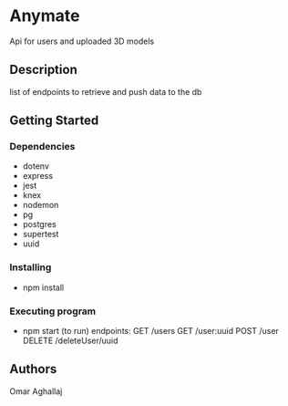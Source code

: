 # Anymate

Api for users and uploaded 3D models

## Description

list of endpoints to retrieve and push data to the db

## Getting Started

### Dependencies

* dotenv
* express
* jest
* knex
* nodemon
* pg
* postgres
* supertest
* uuid

### Installing

* npm install


### Executing program

* npm start (to run)
endpoints:
GET /users
GET /user:uuid
POST /user
DELETE /deleteUser/uuid

## Authors

Omar Aghallaj
